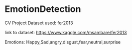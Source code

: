 # EmotionDetection
CV Project
Dataset used: fer2013 

link to dataset: https://www.kaggle.com/msambare/fer2013

Emotions: Happy,Sad,angry,disgust,fear,neutral,surprise

